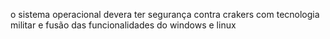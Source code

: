 
o sistema operacional devera ter segurança contra crakers com tecnologia militar e fusão das funcionalidades do windows e linux
